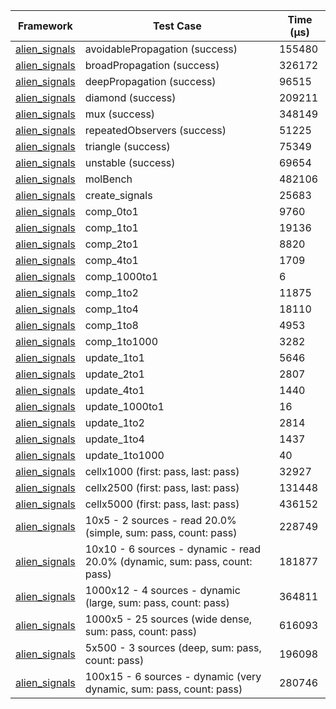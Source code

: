 | Framework | Test Case | Time (μs) |
| --- | --- | --- |
| [alien_signals](https://github.com/medz/alien-signals-dart) | avoidablePropagation (success) | 155480 |
| [alien_signals](https://github.com/medz/alien-signals-dart) | broadPropagation (success) | 326172 |
| [alien_signals](https://github.com/medz/alien-signals-dart) | deepPropagation (success) | 96515 |
| [alien_signals](https://github.com/medz/alien-signals-dart) | diamond (success) | 209211 |
| [alien_signals](https://github.com/medz/alien-signals-dart) | mux (success) | 348149 |
| [alien_signals](https://github.com/medz/alien-signals-dart) | repeatedObservers (success) | 51225 |
| [alien_signals](https://github.com/medz/alien-signals-dart) | triangle (success) | 75349 |
| [alien_signals](https://github.com/medz/alien-signals-dart) | unstable (success) | 69654 |
| [alien_signals](https://github.com/medz/alien-signals-dart) | molBench | 482106 |
| [alien_signals](https://github.com/medz/alien-signals-dart) | create_signals | 25683 |
| [alien_signals](https://github.com/medz/alien-signals-dart) | comp_0to1 | 9760 |
| [alien_signals](https://github.com/medz/alien-signals-dart) | comp_1to1 | 19136 |
| [alien_signals](https://github.com/medz/alien-signals-dart) | comp_2to1 | 8820 |
| [alien_signals](https://github.com/medz/alien-signals-dart) | comp_4to1 | 1709 |
| [alien_signals](https://github.com/medz/alien-signals-dart) | comp_1000to1 | 6 |
| [alien_signals](https://github.com/medz/alien-signals-dart) | comp_1to2 | 11875 |
| [alien_signals](https://github.com/medz/alien-signals-dart) | comp_1to4 | 18110 |
| [alien_signals](https://github.com/medz/alien-signals-dart) | comp_1to8 | 4953 |
| [alien_signals](https://github.com/medz/alien-signals-dart) | comp_1to1000 | 3282 |
| [alien_signals](https://github.com/medz/alien-signals-dart) | update_1to1 | 5646 |
| [alien_signals](https://github.com/medz/alien-signals-dart) | update_2to1 | 2807 |
| [alien_signals](https://github.com/medz/alien-signals-dart) | update_4to1 | 1440 |
| [alien_signals](https://github.com/medz/alien-signals-dart) | update_1000to1 | 16 |
| [alien_signals](https://github.com/medz/alien-signals-dart) | update_1to2 | 2814 |
| [alien_signals](https://github.com/medz/alien-signals-dart) | update_1to4 | 1437 |
| [alien_signals](https://github.com/medz/alien-signals-dart) | update_1to1000 | 40 |
| [alien_signals](https://github.com/medz/alien-signals-dart) | cellx1000 (first: pass, last: pass) | 32927 |
| [alien_signals](https://github.com/medz/alien-signals-dart) | cellx2500 (first: pass, last: pass) | 131448 |
| [alien_signals](https://github.com/medz/alien-signals-dart) | cellx5000 (first: pass, last: pass) | 436152 |
| [alien_signals](https://github.com/medz/alien-signals-dart) | 10x5 - 2 sources - read 20.0% (simple, sum: pass, count: pass) | 228749 |
| [alien_signals](https://github.com/medz/alien-signals-dart) | 10x10 - 6 sources - dynamic - read 20.0% (dynamic, sum: pass, count: pass) | 181877 |
| [alien_signals](https://github.com/medz/alien-signals-dart) | 1000x12 - 4 sources - dynamic (large, sum: pass, count: pass) | 364811 |
| [alien_signals](https://github.com/medz/alien-signals-dart) | 1000x5 - 25 sources (wide dense, sum: pass, count: pass) | 616093 |
| [alien_signals](https://github.com/medz/alien-signals-dart) | 5x500 - 3 sources (deep, sum: pass, count: pass) | 196098 |
| [alien_signals](https://github.com/medz/alien-signals-dart) | 100x15 - 6 sources - dynamic (very dynamic, sum: pass, count: pass) | 280746 |
